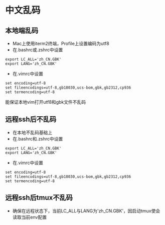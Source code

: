 # 中文乱码
## 本地端乱码
* Mac上使用iterm2终端，Profile上设置编码为utf8
* 在.bashrc或.zshrc中设置
```
export LC_ALL='zh_CN.GBK'
export LANG='zh_CN.GBK'
```
* 在.vimrc中设置
```
set encoding=utf-8
set fileencodings=utf-8,gb18030,ucs-bom,gbk,gb2312,cp936
set termencoding=utf-8
```
能保证本地vim打开utf8和gbk文件不乱码

## 远程ssh后不乱码
* 在本地不乱码基础上
* 在.bashrc和.zshrc中设置
```
export LC_ALL='zh_CN.GBK'
export LANG='zh_CN.GBK'
```
* 在.vimrc中设置
```
set encoding=utf-8
set fileencodings=utf-8,gb18030,ucs-bom,gbk,gb2312,cp936
set termencoding=utf-8
```

## 远程ssh后tmux不乱码
* 确保在远程状态下，当前LC_ALL与LANG为'zh_CN.GBK'，因启动tmux使会读取当前env配置
